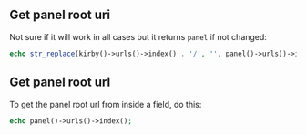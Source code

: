 ## Get panel root uri

Not sure if it will work in all cases but it returns `panel` if not changed:

```php
echo str_replace(kirby()->urls()->index() . '/', '', panel()->urls()->index());
```

## Get panel root url

To get the panel root url from inside a field, do this:

```php
echo panel()->urls()->index();
```